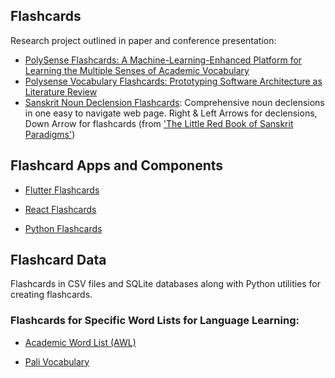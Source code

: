 ## Flashcards

Research project outlined in paper and conference presentation: 

- [PolySense Flashcards: A Machine-Learning-Enhanced Platform for Learning the Multiple Senses of Academic Vocabulary](https://www.academia.edu/82876397/PolySense_Flashcards_A_Machine_Learning_Enhanced_Platform_for_Learning_the_Multiple_Senses_of_Academic_Vocabulary)
- [Polysense Vocabulary Flashcards: Prototyping Software Architecture as Literature Review](https://www.academia.edu/69703798/Polysense_Vocabulary_Flashcards_Prototyping_Software_Architecture_as_Literature_Review)
- [Sanskrit Noun Declension Flashcards](https://jonfernq.github.io/reveal-flashcards/index.html#/3): Comprehensive noun declensions in one easy to navigate web page. Right & Left Arrows for declensions, Down Arrow for flashcards (from ['The Little Red Book of Sanskrit Paradigms'](https://archive.org/details/the-little-red-book))  

## Flashcard Apps and Components

- [Flutter Flashcards](https://github.com/jonfernq/Flutter-Flashcards)

- [React Flashcards](https://github.com/jonfernq/React-Flashcards) 

- [Python Flashcards](https://github.com/jonfernq/Python-Flashcards)

## Flashcard Data

Flashcards in CSV files and SQLite databases along with Python utilities for creating flashcards.

### Flashcards for Specific Word Lists for Language Learning:

- [Academic Word List (AWL)](https://github.com/jonfernq/Flashcard-Data/tree/main/Academic-Word-List)

- [Pali Vocabulary](https://github.com/jonfernq/Flashcard-Data/tree/main/PaliVocabulary) 
